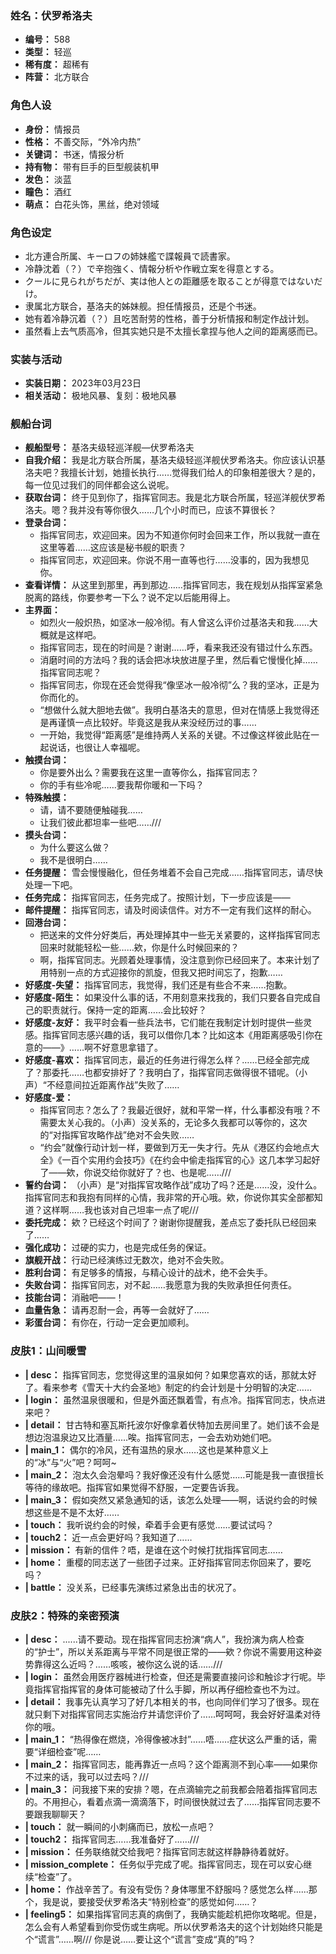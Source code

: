 ### 姓名：伏罗希洛夫
* **编号：** 588
* **类型：** 轻巡
* **稀有度：** 超稀有
* **阵营：** 北方联合


### 角色人设
* **身份：** 情报员
* **性格：** 不善交际，“外冷内热”
* **关键词：** 书迷，情报分析
* **持有物：** 带有巨手的巨型舰装机甲
* **发色：** 淡蓝
* **瞳色：** 酒红
* **萌点：** 白花头饰，黑丝，绝对领域


### 角色设定
* 北方連合所属、キーロフの姉妹艦で諜報員で読書家。
* 冷静沈着（？）で辛抱強く、情報分析や作戦立案を得意とする。
* クールに見られがちだが、実は他人との距離感を取ることが得意ではないだけ。
* 隶属北方联合，基洛夫的姊妹舰。担任情报员，还是个书迷。
* 她有着冷静沉着（？）且吃苦耐劳的性格，善于分析情报和制定作战计划。
* 虽然看上去气质高冷，但其实她只是不太擅长拿捏与他人之间的距离感而已。


### 实装与活动
* **实装日期：** 2023年03月23日
* **相关活动：** 极地风暴、复刻：极地风暴


### 舰船台词
* **舰船型号：** 基洛夫级轻巡洋舰—伏罗希洛夫
* **自我介绍：** 我是北方联合所属，基洛夫级轻巡洋舰伏罗希洛夫。你应该认识基洛夫吧？我擅长计划，她擅长执行……觉得我们给人的印象相差很大？是的，每一位见过我们的同伴都会这么说呢。
* **获取台词：** 终于见到你了，指挥官同志。我是北方联合所属，轻巡洋舰伏罗希洛夫。嗯？我并没有等你很久……几个小时而已，应该不算很长？
* **登录台词：**
  * 指挥官同志，欢迎回来。因为不知道你何时会回来工作，所以我就一直在这里等着……这应该是秘书舰的职责？
  * 指挥官同志，欢迎回来。你说不用一直等也行……没事的，因为我想见你。
* **查看详情：** 从这里到那里，再到那边……指挥官同志，我在规划从指挥室紧急脱离的路线，你要参考一下么？说不定以后能用得上。
* **主界面：**
  * 如烈火一般炽热，如坚冰一般冷彻。有人曾这么评价过基洛夫和我……大概就是这样吧。
  * 指挥官同志，现在的时间是？谢谢……呼，看来我还没有错过什么东西。
  * 消磨时间的方法吗？我的话会把冰块放进屋子里，然后看它慢慢化掉……指挥官同志呢？
  * 指挥官同志，你现在还会觉得我“像坚冰一般冷彻”么？我的坚冰，正是为你而化的。
  * “想做什么就大胆地去做”。我明白基洛夫的意思，但对在情感上我觉得还是再谨慎一点比较好。毕竟这是我从来没经历过的事……
  * 一开始，我觉得“距离感”是维持两人关系的关键。不过像这样彼此贴在一起说话，也很让人幸福呢。
* **触摸台词：**
  * 你是要外出么？需要我在这里一直等你么，指挥官同志？
  * 你的手有些冷呢……要我帮你暖和一下吗？
* **特殊触摸：**
  * 请，请不要随便触碰我……
  * 让我们彼此都坦率一些吧……///
* **摸头台词：**
  * 为什么要这么做？
  * 我不是很明白……
* **任务提醒：** 雪会慢慢融化，但任务堆着不会自己完成……指挥官同志，请尽快处理一下吧。
* **任务完成：** 指挥官同志，任务完成了。按照计划，下一步应该是——
* **邮件提醒：** 指挥官同志，请及时阅读信件。对方不一定有我们这样的耐心。
* **回港台词：**
  * 把送来的文件分好类后，再处理掉其中一些无关紧要的，这样指挥官同志回来时就能轻松一些……欸，你是什么时候回来的？
  * 啊，指挥官同志。光顾着处理事情，没注意到你已经回来了。本来计划了用特别一点的方式迎接你的凯旋，但我又把时间忘了，抱歉……
* **好感度-失望：** 指挥官同志，我觉得，我们还是有些合不来……抱歉。
* **好感度-陌生：** 如果没什么事的话，不用刻意来找我的，我们只要各自完成自己的职责就行。保持一定的距离……会比较好？
* **好感度-友好：** 我平时会看一些兵法书，它们能在我制定计划时提供一些灵感。指挥官同志感兴趣的话，我可以借你几本？比如这本《用距离感吸引你在意的——》……啊不好意思拿错了。
* **好感度-喜欢：** 指挥官同志，最近的任务进行得怎么样？……已经全部完成了？那委托……也都安排好了？我明白了，指挥官同志做得很不错呢。（小声）“不经意间拉近距离作战”失败了……
* **好感度-爱：**
  * 指挥官同志？怎么了？我最近很好，就和平常一样，什么事都没有哦？不需要太关心我的。（小声）没关系的，无论多久我都可以等你的，这次的“对指挥官攻略作战”绝对不会失败……
  * “约会”就像行动计划一样，要做到万无一失才行。先从《港区约会地点大全》《一百个实用约会技巧》《在约会中偷走指挥官的心》这几本学习起好了——欸，你说交给你就好了？也、也是呢……///
* **誓约台词：** （小声）是“对指挥官攻略作战”成功了吗？还是……没，没什么。指挥官同志和我抱有同样的心情，我非常的开心哦。欸，你说你其实全部都知道？这样啊……我也该对自己坦率一点了呢///
* **委托完成：** 欸？已经这个时间了？谢谢你提醒我，差点忘了委托队已经回来了……
* **强化成功：** 过硬的实力，也是完成任务的保证。
* **旗舰开战：** 行动已经演练过无数次，绝对不会失败。
* **胜利台词：** 有足够多的情报，与精心设计的战术，绝不会失手。
* **失败台词：** 指挥官同志，对不起……我愿意为我的失败承担任何责任。
* **技能台词：** 消融吧——！
* **血量告急：** 请再忍耐一会，再等一会就好了……
* **彩蛋台词：** 有你在，行动一定会更加顺利。


### 皮肤1：山间暖雪
* **| desc：** 指挥官同志，您觉得这里的温泉如何？如果您喜欢的话，那就太好了。看来参考《雪天十大约会圣地》制定的约会计划是十分明智的决定……
* **| login：** 虽然温泉很暖和，但是外面还飘着雪，有点冷。指挥官同志，快点进来吧？
* **| detail：** 甘古特和塞瓦斯托波尔好像拿着伏特加去房间里了。她们该不会是想边泡温泉边又比酒量……唉。指挥官同志，一会去劝劝她们吧。
* **| main_1：** 偶尔的冷风，还有温热的泉水……这也是某种意义上的“冰”与“火”吧？呵呵~
* **| main_2：** 泡太久会泡晕吗？我好像还没有什么感觉……可能是我一直很擅长等待的缘故吧。指挥官如果觉得不舒服，一定要告诉我。
* **| main_3：** 假如突然又紧急通知的话，该怎么处理——啊，话说约会的时候想这些是不是不太好……
* **| touch：** 我听说约会的时候，牵着手会更有感觉……要试试吗？
* **| touch2：** 近一点会更好吗？我知道了……
* **| mission：** 有新的信件？唔，是谁在这个时候打扰指挥官同志……
* **| home：** 重樱的同志送了一些团子过来。正好指挥官同志你回来了，要吃吗？
* **| battle：** 没关系，已经事先演练过紧急出击的状况了。


### 皮肤2：特殊的亲密预演
* **| desc：** ......请不要动。现在指挥官同志扮演“病人”，我扮演为病人检查的“护士”，所以关系距离与平常不同是很正常的——欸？你说不需要用这种姿势靠得这么近吗？……咳咳，被你这么说的话……///
* **| login：** 虽然会用医疗器械进行检查，但还是需要直接问诊和触诊才行呢。毕竟指挥官指挥官的身体可能被动了什么手脚，所以再仔细检查也不为过。
* **| detail：** 我事先认真学习了好几本相关的书，也向同伴们学习了很多。现在就只剩下对指挥官同志实施治疗并请您评价了......呵呵呵，我会好好温柔对待你的哦。
* **| main_1：** “热得像在燃烧，冷得像被冰封”……唔……症状这么严重的话，需要“详细检查”呢……
* **| main_2：** 指挥官同志，能再靠近一点吗？这个距离测不到心率——如果你不过来的话，我可以过去吗？///
* **| main_3：** 问我接下来的安排？嗯，在点滴输完之前我都会陪着指挥官同志的。不用担心，看着点滴一滴滴落下，时间很快就过去了……指挥官同志要不要跟我聊聊天？
* **| touch：** 就一瞬间的小刺痛而已，放松一点吧？
* **| touch2：** 指挥官同志……我准备好了……///
* **| mission：** 任务联络就交给我吧？指挥官同志就这样静静待着就好。
* **| mission_complete：** 任务似乎完成了呢。指挥官同志，现在可以安心继续“检查”了。
* **| home：** 作战辛苦了。有没有受伤？身体哪里不舒服吗？感觉怎么样......那个，我是说，要接受伏罗希洛夫“特别检查”的感觉如何……？
* **| feeling5：** 如果指挥官同志真的病倒了，我确实能趁机把你攻略呢。但是，怎么会有人希望看到你受伤或生病呢。所以伏罗希洛夫的这个计划始终只能是个“谎言”……啊/// 你是说……要让这个“谎言”变成“真的”吗？
